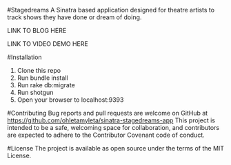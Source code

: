 #Stagedreams
A Sinatra based application designed for theatre artists to track shows they have done or dream of doing.

LINK TO BLOG HERE

LINK TO VIDEO DEMO HERE

#Installation
1) Clone this repo
2) Run bundle install
3) Run rake db:migrate
4) Run shotgun
5) Open your browser to localhost:9393

#Contributing
Bug reports and pull requests are welcome on GitHub at https://github.com/ohletamyleta/sinatra-stagedreams-app This project is intended to be a safe, welcoming space for collaboration, and contributors are expected to adhere to the Contributor Covenant code of conduct.

#License
The project is available as open source under the terms of the MIT License.
